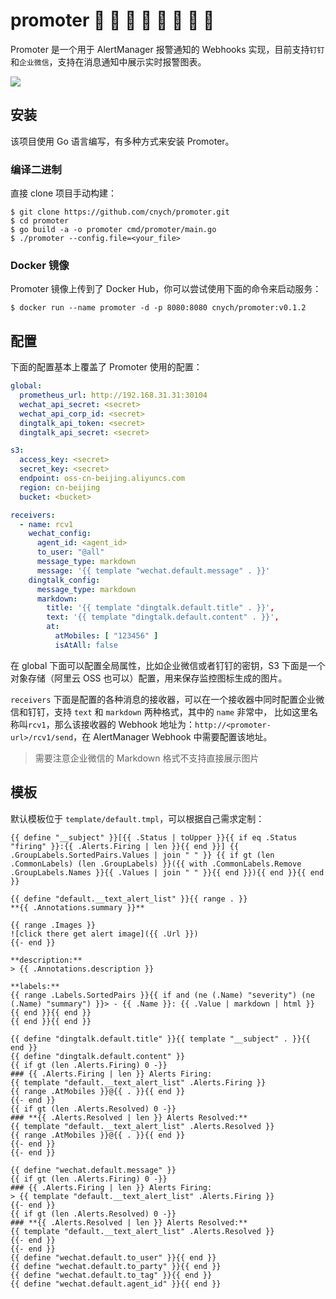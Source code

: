 # promoter 🍋 🍊 🍒 🍰 🍇 🍉 🍓 🌽

Promoter 是一个用于 AlertManager 报警通知的 Webhooks 实现，目前支持`钉钉`和`企业微信`，支持在消息通知中展示实时报警图表。

![](https://bxdc-static.oss-cn-beijing.aliyuncs.com/images/20220226181006.png)


## 安装

该项目使用 Go 语言编写，有多种方式来安装 Promoter。

### 编译二进制

直接 clone 项目手动构建：
```shell
$ git clone https://github.com/cnych/promoter.git
$ cd promoter
$ go build -a -o promoter cmd/promoter/main.go
$ ./promoter --config.file=<your_file>
```

### Docker 镜像

Promoter 镜像上传到了 Docker Hub，你可以尝试使用下面的命令来启动服务：

```shell
$ docker run --name promoter -d -p 8080:8080 cnych/promoter:v0.1.2
```

## 配置

下面的配置基本上覆盖了 Promoter 使用的配置：

```yaml
global:
  prometheus_url: http://192.168.31.31:30104
  wechat_api_secret: <secret>
  wechat_api_corp_id: <secret>
  dingtalk_api_token: <secret>
  dingtalk_api_secret: <secret>

s3:
  access_key: <secret>
  secret_key: <secret>
  endpoint: oss-cn-beijing.aliyuncs.com
  region: cn-beijing
  bucket: <bucket>

receivers:
  - name: rcv1
    wechat_config:
      agent_id: <agent_id>
      to_user: "@all"
      message_type: markdown
      message: '{{ template "wechat.default.message" . }}'
    dingtalk_config:
      message_type: markdown
      markdown:
        title: '{{ template "dingtalk.default.title" . }}',
        text: '{{ template "dingtalk.default.content" . }}',
        at:
          atMobiles: [ "123456" ]
          isAtAll: false
```

在 global 下面可以配置全局属性，比如企业微信或者钉钉的密钥，S3 下面是一个对象存储（阿里云 OSS 也可以）配置，用来保存监控图标生成的图片。

`receivers` 下面是配置的各种消息的接收器，可以在一个接收器中同时配置企业微信和钉钉，支持 `text` 和 `markdown` 两种格式，其中的 `name` 非常中，
比如这里名称叫`rcv1`，那么该接收器的 Webhook 地址为：`http://<promoter-url>/rcv1/send`，在 AlertManager Webhook 中需要配置该地址。

> 需要注意企业微信的 Markdown 格式不支持直接展示图片

## 模板

默认模板位于 `template/default.tmpl`，可以根据自己需求定制：

```tmpl
{{ define "__subject" }}[{{ .Status | toUpper }}{{ if eq .Status "firing" }}:{{ .Alerts.Firing | len }}{{ end }}] {{ .GroupLabels.SortedPairs.Values | join " " }} {{ if gt (len .CommonLabels) (len .GroupLabels) }}({{ with .CommonLabels.Remove .GroupLabels.Names }}{{ .Values | join " " }}{{ end }}){{ end }}{{ end }}

{{ define "default.__text_alert_list" }}{{ range . }}
**{{ .Annotations.summary }}**

{{ range .Images }}
![click there get alert image]({{ .Url }})
{{- end }}

**description:**
> {{ .Annotations.description }}

**labels:**
{{ range .Labels.SortedPairs }}{{ if and (ne (.Name) "severity") (ne (.Name) "summary") }}> - {{ .Name }}: {{ .Value | markdown | html }}
{{ end }}{{ end }}
{{ end }}{{ end }}

{{ define "dingtalk.default.title" }}{{ template "__subject" . }}{{ end }}
{{ define "dingtalk.default.content" }}
{{ if gt (len .Alerts.Firing) 0 -}}
### {{ .Alerts.Firing | len }} Alerts Firing:
{{ template "default.__text_alert_list" .Alerts.Firing }}
{{ range .AtMobiles }}@{{ . }}{{ end }}
{{- end }}
{{ if gt (len .Alerts.Resolved) 0 -}}
### **{{ .Alerts.Resolved | len }} Alerts Resolved:**
{{ template "default.__text_alert_list" .Alerts.Resolved }}
{{ range .AtMobiles }}@{{ . }}{{ end }}
{{- end }}
{{- end }}

{{ define "wechat.default.message" }}
{{ if gt (len .Alerts.Firing) 0 -}}
### {{ .Alerts.Firing | len }} Alerts Firing:
> {{ template "default.__text_alert_list" .Alerts.Firing }}
{{- end }}
{{ if gt (len .Alerts.Resolved) 0 -}}
### **{{ .Alerts.Resolved | len }} Alerts Resolved:**
{{ template "default.__text_alert_list" .Alerts.Resolved }}
{{- end }}
{{- end }}
{{ define "wechat.default.to_user" }}{{ end }}
{{ define "wechat.default.to_party" }}{{ end }}
{{ define "wechat.default.to_tag" }}{{ end }}
{{ define "wechat.default.agent_id" }}{{ end }}
```
